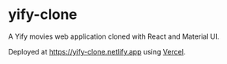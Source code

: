 # yify-clone

A Yify movies web application cloned with React and Material UI.

Deployed at https://yify-clone.netlify.app using [Vercel](https://vercel.com).
